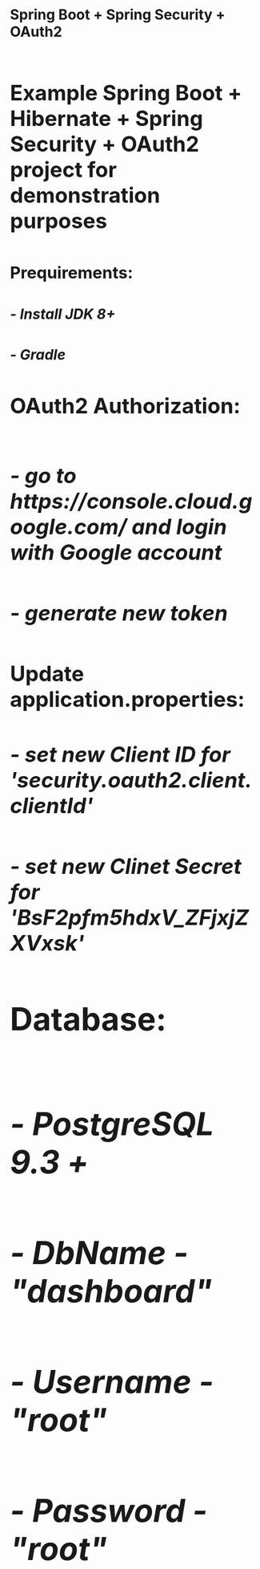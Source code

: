    **<h1>Spring Boot + Spring Security + OAuth2<h1>**

 <h2>Example Spring Boot + Hibernate + Spring Security + OAuth2 project for demonstration purposes<h2>
 
  <h3>Prequirements:<h3>
   
  <h5>- Install JDK 8+ <h5>
  <h5>- Gradle <h5> 
        
   **<h2>OAuth2 Authorization:<h2>**
       
  <h5>- go to https://console.cloud.google.com/ and login with Google account <h5>
  <h5>- generate new token<h5>
    
  <h4>Update application.properties:<h4>
  <h5>- set new Client ID for 'security.oauth2.client.clientId' <h5> 
  <h5>- set new Clinet Secret for 'BsF2pfm5hdxV_ZFjxjZXVxsk' <h5>
  
  **<h2>Database:<h2>**
  <h5>- PostgreSQL  9.3 + <h5>
  <h5>- DbName   - "dashboard" <h5>
  <h5>- Username - "root" <h5> 
  <h5>- Password - "root" <h5> 
    